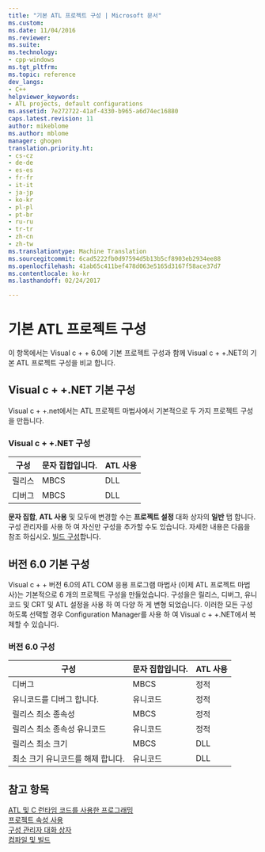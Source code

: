 ```yaml
---
title: "기본 ATL 프로젝트 구성 | Microsoft 문서"
ms.custom: 
ms.date: 11/04/2016
ms.reviewer: 
ms.suite: 
ms.technology:
- cpp-windows
ms.tgt_pltfrm: 
ms.topic: reference
dev_langs:
- C++
helpviewer_keywords:
- ATL projects, default configurations
ms.assetid: 7e272722-41af-4330-b965-a6d74ec16880
caps.latest.revision: 11
author: mikeblome
ms.author: mblome
manager: ghogen
translation.priority.ht:
- cs-cz
- de-de
- es-es
- fr-fr
- it-it
- ja-jp
- ko-kr
- pl-pl
- pt-br
- ru-ru
- tr-tr
- zh-cn
- zh-tw
ms.translationtype: Machine Translation
ms.sourcegitcommit: 6cad5222fb0d97594d5b13b5cf8903eb2934ee88
ms.openlocfilehash: 41ab65c411bef478d063e5165d3167f58ace37d7
ms.contentlocale: ko-kr
ms.lasthandoff: 02/24/2017

---
```

# <a name="default-atl-project-configurations"></a>기본 ATL 프로젝트 구성
이 항목에서는 Visual c + + 6.0에 기본 프로젝트 구성과 함께 Visual c + +.NET의 기본 ATL 프로젝트 구성을 비교 합니다.  
  
## <a name="visual-c-net-default-configurations"></a>Visual c + +.NET 기본 구성  
 Visual c + +.net에서는 ATL 프로젝트 마법사에서 기본적으로 두 가지 프로젝트 구성을 만듭니다.  
  
### <a name="visual-c-net-configurations"></a>Visual c + +.NET 구성  
  
|구성|문자 집합입니다.|ATL 사용|  
|-------------------|-------------------|----------------|  
|릴리스|MBCS|DLL|  
|디버그|MBCS|DLL|  
  
 **문자 집합**, **ATL 사용** 및 모두에 변경할 수는 **프로젝트 설정** 대화 상자의 **일반** 탭 합니다. 구성 관리자를 사용 하 여 자신만 구성을 추가할 수도 있습니다. 자세한 내용은 다음을 참조 하십시오. [빌드 구성](/visualstudio/ide/understanding-build-configurations)합니다.  
  
## <a name="version-60-default-configurations"></a>버전 6.0 기본 구성  
 Visual c + + 버전 6.0의 ATL COM 응용 프로그램 마법사 (이제 ATL 프로젝트 마법사)는 기본적으로 6 개의 프로젝트 구성을 만들었습니다. 구성을은 릴리스, 디버그, 유니코드 및 CRT 및 ATL 설정을 사용 하 여 다양 하 게 변형 되었습니다. 이러한 모든 구성 하도록 선택할 경우 Configuration Manager를 사용 하 여 Visual c + +.NET에서 복제할 수 있습니다.  
  
### <a name="version-60-configurations"></a>버전 6.0 구성  
  
|구성|문자 집합입니다.|ATL 사용|  
|-------------------|-------------------|----------------|  
|디버그|MBCS|정적|  
|유니코드를 디버그 합니다.|유니코드|정적|  
|릴리스 최소 종속성|MBCS|정적|  
|릴리스 최소 종속성 유니코드|유니코드|정적|  
|릴리스 최소 크기|MBCS|DLL|  
|최소 크기 유니코드를 해제 합니다.|유니코드|DLL|  
  
## <a name="see-also"></a>참고 항목  
 [ATL 및 C 런타임 코드를 사용한 프로그래밍](../../atl/programming-with-atl-and-c-run-time-code.md)   
 [프로젝트 속성 사용](../../ide/working-with-project-properties.md)   
 [구성 관리자 대화 상자](http://msdn.microsoft.com/en-us/fa182dca-282e-4ae5-bf37-e155344ca18b)   
 [컴파일 및 빌드](/visualstudio/ide/compiling-and-building-in-visual-studio)


